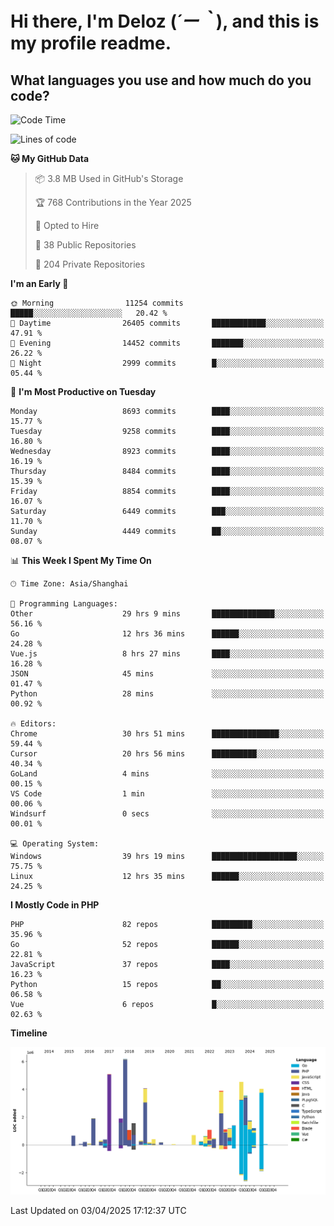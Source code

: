 # **Hi there, I'm Deloz (*´ー｀*), and this is my profile readme.**

## **What languages you use and how much do you code?**

<!--START_SECTION:waka-->
![Code Time](http://img.shields.io/badge/Code%20Time-6%2C063%20hrs%204%20mins-blue)

![Lines of code](https://img.shields.io/badge/From%20Hello%20World%20I%27ve%20Written-50.2%20million%20lines%20of%20code-blue)

**🐱 My GitHub Data** 

> 📦 3.8 MB Used in GitHub's Storage 
 > 
> 🏆 768 Contributions in the Year 2025
 > 
> 💼 Opted to Hire
 > 
> 📜 38 Public Repositories 
 > 
> 🔑 204 Private Repositories 
 > 
**I'm an Early 🐤** 

```text
🌞 Morning                11254 commits       █████░░░░░░░░░░░░░░░░░░░░   20.42 % 
🌆 Daytime                26405 commits       ████████████░░░░░░░░░░░░░   47.91 % 
🌃 Evening                14452 commits       ███████░░░░░░░░░░░░░░░░░░   26.22 % 
🌙 Night                  2999 commits        █░░░░░░░░░░░░░░░░░░░░░░░░   05.44 % 
```
📅 **I'm Most Productive on Tuesday** 

```text
Monday                   8693 commits        ████░░░░░░░░░░░░░░░░░░░░░   15.77 % 
Tuesday                  9258 commits        ████░░░░░░░░░░░░░░░░░░░░░   16.80 % 
Wednesday                8923 commits        ████░░░░░░░░░░░░░░░░░░░░░   16.19 % 
Thursday                 8484 commits        ████░░░░░░░░░░░░░░░░░░░░░   15.39 % 
Friday                   8854 commits        ████░░░░░░░░░░░░░░░░░░░░░   16.07 % 
Saturday                 6449 commits        ███░░░░░░░░░░░░░░░░░░░░░░   11.70 % 
Sunday                   4449 commits        ██░░░░░░░░░░░░░░░░░░░░░░░   08.07 % 
```


📊 **This Week I Spent My Time On** 

```text
🕑︎ Time Zone: Asia/Shanghai

💬 Programming Languages: 
Other                    29 hrs 9 mins       ██████████████░░░░░░░░░░░   56.16 % 
Go                       12 hrs 36 mins      ██████░░░░░░░░░░░░░░░░░░░   24.28 % 
Vue.js                   8 hrs 27 mins       ████░░░░░░░░░░░░░░░░░░░░░   16.28 % 
JSON                     45 mins             ░░░░░░░░░░░░░░░░░░░░░░░░░   01.47 % 
Python                   28 mins             ░░░░░░░░░░░░░░░░░░░░░░░░░   00.92 % 

🔥 Editors: 
Chrome                   30 hrs 51 mins      ███████████████░░░░░░░░░░   59.44 % 
Cursor                   20 hrs 56 mins      ██████████░░░░░░░░░░░░░░░   40.34 % 
GoLand                   4 mins              ░░░░░░░░░░░░░░░░░░░░░░░░░   00.15 % 
VS Code                  1 min               ░░░░░░░░░░░░░░░░░░░░░░░░░   00.06 % 
Windsurf                 0 secs              ░░░░░░░░░░░░░░░░░░░░░░░░░   00.01 % 

💻 Operating System: 
Windows                  39 hrs 19 mins      ███████████████████░░░░░░   75.75 % 
Linux                    12 hrs 35 mins      ██████░░░░░░░░░░░░░░░░░░░   24.25 % 
```

**I Mostly Code in PHP** 

```text
PHP                      82 repos            █████████░░░░░░░░░░░░░░░░   35.96 % 
Go                       52 repos            ██████░░░░░░░░░░░░░░░░░░░   22.81 % 
JavaScript               37 repos            ████░░░░░░░░░░░░░░░░░░░░░   16.23 % 
Python                   15 repos            ██░░░░░░░░░░░░░░░░░░░░░░░   06.58 % 
Vue                      6 repos             █░░░░░░░░░░░░░░░░░░░░░░░░   02.63 % 
```



**Timeline**

![Lines of Code chart](https://raw.githubusercontent.com/deloz/deloz/main/assets/bar_graph.png)


 Last Updated on 03/04/2025 17:12:37 UTC
<!--END_SECTION:waka-->
